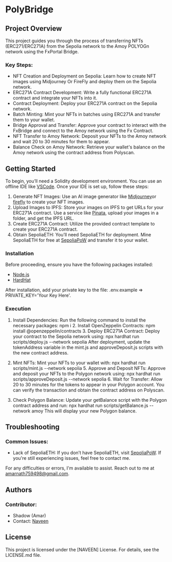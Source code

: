# PolyBridge

## Project Overview

This project guides you through the process of transferring NFTs (ERC271/ERC271A) from the Sepolia network to the Amoy POLYOGn network using the FxPortal Bridge.

### Key Steps:
* NFT Creation and Deployment on Sepolia: Learn how to create NFT images using Midjourney Or FireFly and deploy them on the Sepolia network.
* ERC271A Contract Development: Write a fully functional ERC271A contract and integrate your NFTs into it.
* Contract Deployment: Deploy your ERC271A contract on the Sepolia network.
* Batch Minting: Mint your NFTs in batches using ERC271A and transfer them to your wallet.
* Bridge Approval and Transfer: Approve your contract to interact with the FxBridge and connect to the Amoy network using the Fx Contract.
* NFT Transfer to Amoy Network: Deposit your NFTs to the Amoy network and wait 20 to 30 minutes for them to appear.
* Balance Check on Amoy Network: Retrieve your wallet's balance on the Amoy network using the contract address from Polyscan.

## Getting Started

To begin, you’ll need a Solidity development environment. You can use an offline IDE like [VSCode](https://code.visualstudio.com/). Once your IDE is set up, follow these steps:

1. Generate NFT Images: Use an AI image generator like [Midjourney](https://www.midjourney.com/)or [firefly](https://www.adobe.com) to create your NFT images.
2. Upload Images to IPFS: Store your images on IPFS to get URLs for your ERC271A contract. Use a service like [Pinata](https://www.pinata.cloud/), upload your images in a folder, and get the IPFS URL.
3. Create ERC271A Contract: Utilize the provided contract template to create your ERC271A contract.
4. Obtain SepoliaETH: You’ll need SepoliaETH for deployment. Mine SepoliaETH for free at [SepoliaPoW](https://sepolia-faucet.pk910.de/) and transfer it to your wallet.

### Installation

Before proceeding, ensure you have the following packages installed:

* [Node.js](https://nodejs.org/en/download/current)
* [HardHat](https://hardhat.org/hardhat-runner/docs/getting-started)

After installation, add your private key to the file: .env.example => PRIVATE_KEY='Your Key Here'.

### Execution

1. Install Dependencies: Run the following command to install the necessary packages:
       npm i
    2. Install OpenZeppelin Contracts:
       npm install @openzeppelin/contracts
    3. Deploy ERC271A Contract: Deploy your contract to the Sepolia network using:
       npx hardhat run scripts/deploy.js --network sepolia
       After deployment, update the tokenAddress variable in the mint.js and approveDeposit.js scripts with the new contract address.

4. Mint NFTs: Mint your NFTs to your wallet with:
       npx hardhat run scripts/mint.js --network sepolia
    5. Approve and Deposit NFTs: Approve and deposit your NFTs to the Polygon network using:
       npx hardhat run scripts/approveDeposit.js --network sepolia
    6. Wait for Transfer: Allow 20 to 30 minutes for the tokens to appear in your Polygon account. You can verify the transaction and obtain the contract address on Polyscan.

7. Check Polygon Balance: Update your getBalance script with the Polygon contract address and run:
       npx hardhat run scripts/getBalance.js --network amoy
       This will display your new Polygon balance.

## Troubleshooting

### Common Issues:

* Lack of SepoliaETH: If you don’t have SepoliaETH, visit [SepoliaPoW](https://sepolia-faucet.pk910.de/). If you're still experiencing issues, feel free to contact me.

For any difficulties or errors, I'm available to assist. Reach out to me at amarnath759498@gmail.com.

## Authors

### Contributor:
- Shadow (Amar)
- Contact: [Naveen](mailto:amarnath759498@gmail.com)

## License

This project is licensed under the [NAVEEN] License. For details, see the LICENSE.md file.